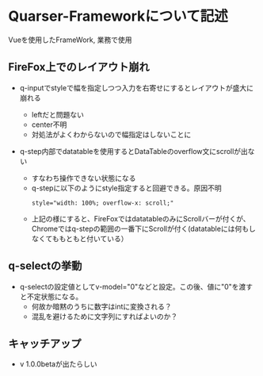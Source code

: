# Quarser-Frameworkについて記述

Vueを使用したFrameWork, 業務で使用

## FireFox上でのレイアウト崩れ

- q-inputでstyleで幅を指定しつつ入力を右寄せにするとレイアウトが盛大に崩れる
    - leftだと問題ない
    - center不明
    - 対処法がよくわからないので幅指定はしないことに

- q-step内部でdatatableを使用するとDataTableのoverflow文にscrollが出ない
    - すなわち操作できない状態になる
    - q-stepに以下のようにstyle指定すると回避できる。原因不明
        ```
        style="width: 100%; overflow-x: scroll;"
        ```
    - 上記の様にすると、FireFoxではdatatableのみにScrollバーが付くが、Chromeではq-stepの範囲の一番下にScrollが付く(datatableには何もしなくてももともと付いている）

## q-selectの挙動

- q-selectの設定値としてv-model="0"などと設定。この後、値に"0"を渡すと不定状態になる。
    - 何故か暗黙のうちに数字はintに変換される？
    - 混乱を避けるために文字列にすればよいのか？

## キャッチアップ
- v 1.0.0betaが出たらしい
